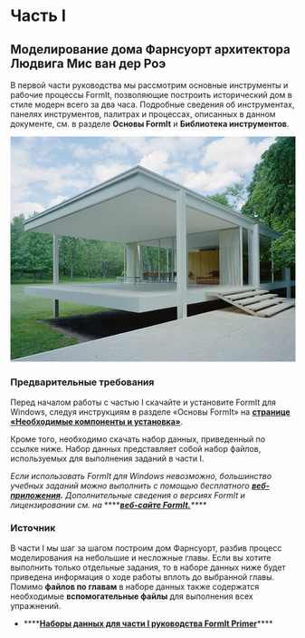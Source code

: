 # Часть I

## Моделирование дома Фарнсуорт архитектора Людвига Мис ван дер Роэ

В первой части руководства мы рассмотрим основные инструменты и рабочие процессы FormIt, позволяющие построить исторический дом в стиле модерн всего за два часа. Подробные сведения об инструментах, панелях инструментов, палитрах и процессах, описанных в данном документе, см. в разделе **Основы FormIt** и **Библиотека инструментов**.



![Дом Фарнсуорт](../../.gitbook/assets/49e004f3-d500-4890-9188-e8a87c1e396a-2.png)

### Предварительные требования

Перед началом работы с частью I скачайте и установите FormIt для Windows, следуя инструкциям в разделе «Основы FormIt» на [**странице «Необходимые компоненты и установка»**](../../formit-introduction/prerequisites-and-installation.md).

Кроме того, необходимо скачать набор данных, приведенный по ссылке ниже. Набор данных представляет собой набор файлов, используемых для выполнения заданий в части I.

_Если использовать FormIt для Windows невозможно, большинство учебных заданий можно выполнить с помощью бесплатного_ [_**веб-приложения**_](https://formit.autodesk.com/app)_**.** Дополнительные сведения о версиях FormIt и лицензировании см. на_ ****[_**веб-сайте FormIt.**_](https://formit.autodesk.com)_\*\*\*\*_

### Источник

В части I мы шаг за шагом построим дом Фарнсуорт, разбив процесс моделирования на небольшие и несложные главы. Если вы хотите выполнить только отдельные задания, то в наборе данных ниже будет приведена информация о ходе работы вплоть до выбранной главы. Помимо **файлов по главам** в наборе данных также содержатся необходимые **вспомогательные файлы** для выполнения всех упражнений.

* \*\*\*\*[**Наборы данных для части I руководства FormIt Primer**](https://formit-help.s3.amazonaws.com/FormIt+Primer+Part+1+Datasets.zip)\*\*\*\*


